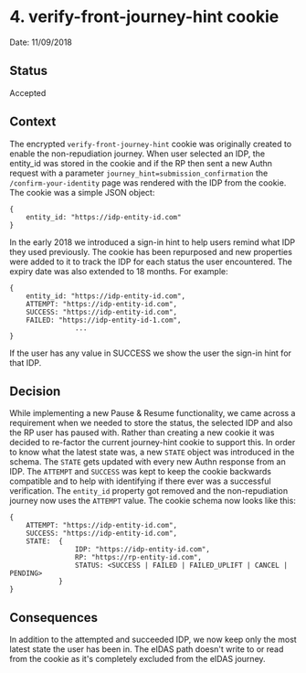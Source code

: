 # 4. verify-front-journey-hint cookie

Date: 11/09/2018

## Status

Accepted

## Context

The encrypted `verify-front-journey-hint` cookie was originally created to enable the non-repudiation journey. 
When user selected an IDP, the entity_id was stored in the cookie and if the RP then sent a new Authn request 
with a parameter `journey_hint=submission_confirmation` the `/confirm-your-identity` page was rendered with the 
IDP from the cookie. The cookie was a simple JSON object:
```
{ 
    entity_id: "https://idp-entity-id.com" 
}
```

In the early 2018 we introduced a sign-in hint to help users remind what IDP they used previously. The cookie has 
been repurposed and new properties were added to it to track the IDP for each status the user encountered.
The expiry date was also extended to 18 months. For example:
```
{ 
    entity_id: "https://idp-entity-id.com",
    ATTEMPT: "https://idp-entity-id.com",
    SUCCESS: "https://idp-entity-id.com",
    FAILED: "https://idp-entity-id-1.com",
                ... 
}
```
If the user has any value in SUCCESS we show the user the sign-in hint for that IDP.

## Decision
While implementing a new Pause & Resume functionality, we came across a requirement when we needed to store the status,
the selected IDP and also the RP user has paused with. Rather than creating a new cookie it was decided to re-factor the current 
journey-hint cookie to support this. In order to know what the latest state was, a new `STATE` object was introduced in the schema.
The `STATE` gets updated with every new Authn response from an IDP. The `ATTEMPT` and `SUCCESS` was kept to keep the cookie backwards
compatible and to help with identifying if there ever was a successful verification. The `entity_id` property got removed and the
non-repudiation journey now uses the `ATTEMPT` value. The cookie schema now looks like this:
```
{   
    ATTEMPT: "https://idp-entity-id.com",
    SUCCESS: "https://idp-entity-id.com",
    STATE:  {  
                IDP: "https://idp-entity-id.com",
                RP: "https://rp-entity-id.com",
                STATUS: <SUCCESS | FAILED | FAILED_UPLIFT | CANCEL | PENDING> 
            } 
}
```

## Consequences
In addition to the attempted and succeeded IDP, we now keep only the most latest state the user has been in. The eIDAS path doesn't 
write to or read from the cookie as it's completely excluded from the eIDAS journey. 